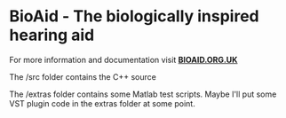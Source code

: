 BioAid - The biologically inspired hearing aid
===========================================

For more information and documentation visit **[BIOAID.ORG.UK](http:///bioaid.org.uk)**

The /src folder contains the C++ source

The /extras folder contains some Matlab test scripts. Maybe I'll put some VST plugin code in the extras folder at some point.

